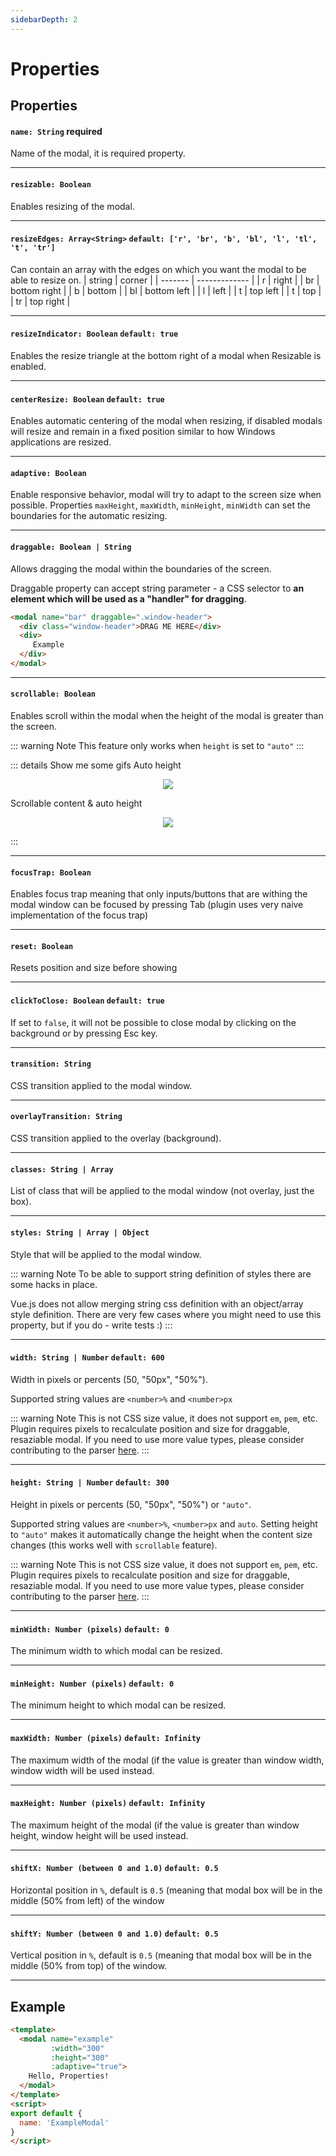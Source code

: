 ```yaml
---
sidebarDepth: 2
---
```


# Properties

## Properties

#### `name: String` **required**

Name of the modal, it is required property.

---

#### `resizable: Boolean`

Enables resizing of the modal.

---

#### `resizeEdges: Array<String>` `default: ['r', 'br', 'b', 'bl', 'l', 'tl', 't', 'tr']`

Can contain an array with the edges on which you want the modal to be able to resize on.
| string | corner |
| ------- | ------------- |
| r | right |
| br | bottom right |
| b | bottom |
| bl | bottom left |
| l | left |
| t | top left |
| t | top |
| tr | top right |

---

#### `resizeIndicator: Boolean` `default: true`

Enables the resize triangle at the bottom right of a modal when Resizable is enabled.

---

#### `centerResize: Boolean` `default: true`

Enables automatic centering of the modal when resizing, if disabled modals will resize and remain in a fixed position similar to how Windows applications are resized.

---

#### `adaptive: Boolean`

Enable responsive behavior, modal will try to adapt to the screen size when possible. Properties `maxHeight`, `maxWidth`, `minHeight`, `minWidth` can set the boundaries for the automatic resizing.

---

#### `draggable: Boolean | String`

Allows dragging the modal within the boundaries of the screen.

Draggable property can accept string parameter - a CSS selector to **an element which will be used as a "handler" for dragging**.

```html
<modal name="bar" draggable=".window-header">
  <div class="window-header">DRAG ME HERE</div>
  <div>
     Example
  </div>
</modal>
```

---

#### `scrollable: Boolean`

Enables scroll within the modal when the height of the modal is greater than the screen.

::: warning Note
This feature only works when `height` is set to `"auto"`
:::

::: details Show me some gifs
Auto height

<p align="center">
  <img src="https://media.giphy.com/media/xUPGGpEV00RDDDeiuk/giphy.gif">
</p>

Scrollable content & auto height

<p align="center">
  <img src="https://media.giphy.com/media/xUn3CfwfH3ISuf4mxq/giphy.gif">
</p>

:::

---

#### `focusTrap: Boolean`

Enables focus trap meaning that only inputs/buttons that are withing the modal window can be focused by pressing Tab (plugin uses very naive implementation of the focus trap)

---

#### `reset: Boolean`

Resets position and size before showing

---

#### `clickToClose: Boolean` `default: true`

If set to `false`, it will not be possible to close modal by clicking on the background or by pressing Esc key.

---

#### `transition: String`

CSS transition applied to the modal window.

---

#### `overlayTransition: String`

CSS transition applied to the overlay (background).

---

#### `classes: String | Array`

List of class that will be applied to the modal window (not overlay, just the box).

---

#### `styles: String | Array | Object`

Style that will be applied to the modal window.

::: warning Note
To be able to support string definition of styles there are some hacks in place.

Vue.js does not allow merging string css definition with an object/array style definition. There are very few cases where you might need to use this property, but if you do - write tests :)
:::

---

#### `width: String | Number` `default: 600`

Width in pixels or percents (50, "50px", "50%").

Supported string values are `<number>%` and `<number>px`

::: warning Note
This is not CSS size value, it does not support `em`, `pem`, etc. Plugin requires pixels to recalculate position and size for draggable, resaziable modal.
If you need to use more value types, please consider contributing to the parser [here](https://github.com/febe95/vue-js-modal/blob/master/src/utils/parser.js).
:::

---

#### `height: String | Number` `default: 300`

Height in pixels or percents (50, "50px", "50%") or `"auto"`.

Supported string values are `<number>%`, `<number>px` and `auto`. Setting height to `"auto"` makes it automatically change the height when the content size changes (this works well with `scrollable` feature).

::: warning Note
This is not CSS size value, it does not support `em`, `pem`, etc. Plugin requires pixels to recalculate position and size for draggable, resaziable modal.
If you need to use more value types, please consider contributing to the parser [here](https://github.com/febe95/vue-js-modal/blob/master/src/utils/parser.js).
:::

---

#### `minWidth: Number (pixels)` `default: 0`

The minimum width to which modal can be resized.

---

#### `minHeight: Number (pixels)` `default: 0`

The minimum height to which modal can be resized.

---

#### `maxWidth: Number (pixels)` `default: Infinity`

The maximum width of the modal (if the value is greater than window width, window width will be used instead.

---

#### `maxHeight: Number (pixels)` `default: Infinity`

The maximum height of the modal (if the value is greater than window height, window height will be used instead.

---

#### `shiftX: Number (between 0 and 1.0)` `default: 0.5`

Horizontal position in `%`, default is `0.5` (meaning that modal box will be in the middle (50% from left) of the window

---

#### `shiftY: Number (between 0 and 1.0)` `default: 0.5`

Vertical position in `%`, default is `0.5` (meaning that modal box will be in the middle (50% from top) of the window.

---

## Example

```html
<template>
  <modal name="example"
         :width="300"
         :height="300"
         :adaptive="true">
    Hello, Properties!
  </modal>
</template>
<script>
export default {
  name: 'ExampleModal'
}
</script>
```
